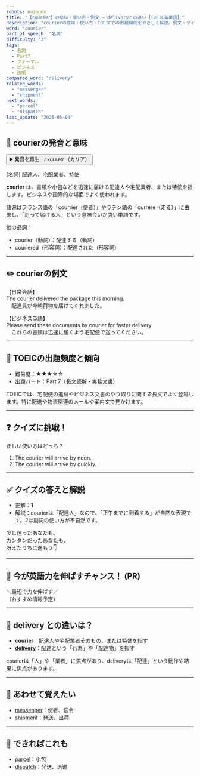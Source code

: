 ```yaml
---
robots: noindex
title: "【courier】の意味・使い方・例文 ― deliveryとの違い【TOEIC英単語】"
description: "courierの意味・使い方・TOEICでの出題傾向をやさしく解説。例文・クイズ付きでdeliveryとの違いもわかりやすく学べます。"
word: "courier"
part_of_speech: "名詞"
difficulty: "3"
tags:
  - 名詞
  - Part7
  - フォーマル
  - ビジネス
  - 説明
compared_word: "delivery"
related_words:
  - "messenger"
  - "shipment"
next_words:
  - "parcel"
  - "dispatch"
last_update: "2025-05-04"
---
```


## 🔰 courierの発音と意味

<button class="play-audio" onclick="playTTS('courier')">
  <span class="play-audio-main">
    ▶️ 発音を再生　/ˈkʊr.i.ər/
  </span>
  <span class="play-audio-sub">
    （カリア）
  </span>
</button>

[名詞] 配達人、宅配業者、特使

**courier** は、書類や小包などを迅速に届ける配達人や宅配業者、または特使を指します。ビジネスや国際的な場面でよく使われます。

語源はフランス語の「courrier（使者）」やラテン語の「currere（走る）」に由来し、「走って届ける人」という意味合いが強い単語です。

他の品詞：  
- courier（動詞）：配達する（動詞）
- couriered（形容詞）：配達された（形容詞）

---

## ✏️ courierの例文

【日常会話】  
The courier delivered the package this morning.  
　配達員が今朝荷物を届けてくれました。

【ビジネス英語】  
Please send these documents by courier for faster delivery.  
　これらの書類は迅速に届くよう宅配便で送ってください。

---

## 🎯 TOEICの出題頻度と傾向

- 難易度：★★★☆☆
- 出題パート：Part 7（長文読解・実務文書）

TOEICでは、宅配便の追跡やビジネス文書のやり取りに関する長文でよく登場します。特に配送や物流関連のメールや案内文で見かけます。

---

## ❓ クイズに挑戦！

正しい使い方はどっち？

1. The courier will arrive by noon.  
2. The courier will arrive by quickly.

---

## ✅ クイズの答えと解説

- 正解：**1**
- 解説：courierは「配達人」なので、「正午までに到着する」が自然な表現です。2は副詞の使い方が不自然です。

少し迷ったあなたも、  
カンタンだったあなたも、  
冴えたうちに進もう👇️

---

## 🚀 今が英語力を伸ばすチャンス！ (PR)

<div class="info-center">
＼最短で力を伸ばす／<br>  
（おすすめ情報予定）
</div>

---

## 🤔  delivery との違いは？

- **courier**：配達人や宅配業者そのもの、または特使を指す
- **[delivery](/word/delivery/)**：配達という「行為」や「配達物」を指す

courierは「人」や「業者」に焦点があり、deliveryは「配達」という動作や結果に焦点があります。

---

## 🧩 あわせて覚えたい

- [messenger](/word/messenger/)：使者、伝令
- [shipment](/word/shipment/)：発送、出荷

---

## 📖 できればこれも

- [parcel](/word/parcel/)：小包
- [dispatch](/word/dispatch/)：発送、派遣

<!-- cvid: aid48_bid01 -->
